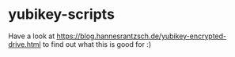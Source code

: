 # yubikey-scripts

Have a look at https://blog.hannesrantzsch.de/yubikey-encrypted-drive.html to find out what this is good for :)
